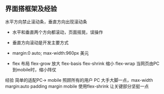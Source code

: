 ## 界面搭框架及经验

水平方向禁止滚动条，垂直方向出现滚动条
- 水平和垂直两个方向都滚动，页面摇晃，误操作
- 垂直方向滚动是开发主要方式

- margin:0 auto; max-width:960px 美元
- flex 布局
  flex-grow 放大
  flex-basis
  flex-shrink 缩小
  flex-wrap 
  当网页由PC到mobile时，缩小阵仗

经验 简单的适配PC-> mobile 照顾所有的用户
PC 大手大脚一点，max-width margin:auto padding margin
mobile 使用flex-shrink 让关键部分坚挺一点